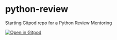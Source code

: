# python-review
Starting Gitpod repo for a Python Review Mentoring

[![Open in Gitpod](https://gitpod.io/button/open-in-gitpod.svg)](https://gitpod.io/#https://github.com/shaiahwren/python-review/)
